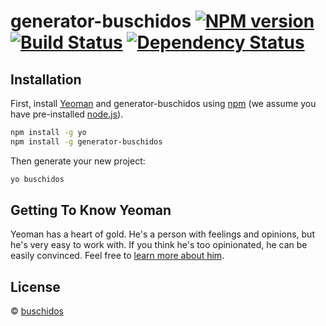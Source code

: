 # generator-buschidos [![NPM version][npm-image]][npm-url] [![Build Status][travis-image]][travis-url] [![Dependency Status][daviddm-image]][daviddm-url]
> 

## Installation

First, install [Yeoman](http://yeoman.io) and generator-buschidos using [npm](https://www.npmjs.com/) (we assume you have pre-installed [node.js](https://nodejs.org/)).

```bash
npm install -g yo
npm install -g generator-buschidos
```

Then generate your new project:

```bash
yo buschidos
```

## Getting To Know Yeoman

Yeoman has a heart of gold. He&#39;s a person with feelings and opinions, but he&#39;s very easy to work with. If you think he&#39;s too opinionated, he can be easily convinced. Feel free to [learn more about him](http://yeoman.io/).

## License

 © [buschidos]()


[npm-image]: https://badge.fury.io/js/generator-buschidos.svg
[npm-url]: https://npmjs.org/package/generator-buschidos
[travis-image]: https://travis-ci.org/buschidos/generator-buschidos.svg?branch=master
[travis-url]: https://travis-ci.org/buschidos/generator-buschidos
[daviddm-image]: https://david-dm.org/buschidos/generator-buschidos.svg?theme=shields.io
[daviddm-url]: https://david-dm.org/buschidos/generator-buschidos
